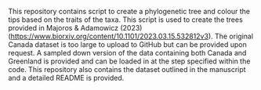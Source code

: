 This repository contains script to create a phylogenetic tree and colour the tips based on the traits of the taxa. This script is used to create the trees provided in Majoros & Adamowicz (2023) (https://www.biorxiv.org/content/10.1101/2023.03.15.532812v3). The original Canada dataset is too large to upload to GitHub but can be provided upon request. A sampled down version of the data containing both Canada and Greenland is provided and can be loaded in at the step specified within the code. 
This repository also contains the dataset outlined in the manuscript and a detailed README is provided.
